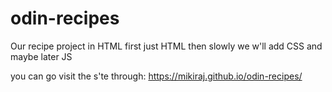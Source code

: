# odin-recipes
Our recipe project in HTML
first just HTML then slowly we w'll add CSS and maybe later JS

you can go visit the s'te through:
https://mikiraj.github.io/odin-recipes/

